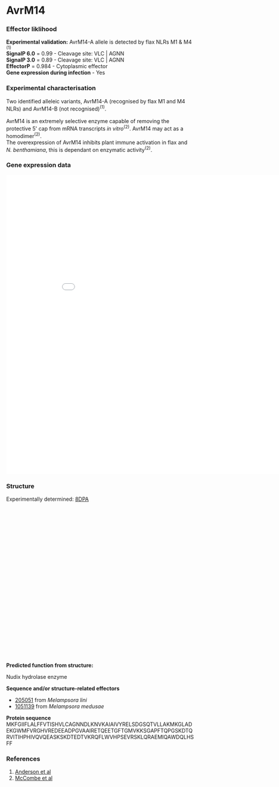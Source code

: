 # AvrM14

### Effector liklihood
**Experimental validation:** AvrM14-A allele is detected by flax NLRs M1 & M4 <sup>(1)</sup><br>
**SignalP 6.0** = 0.99 - Cleavage site: VLC | AGNN<br>
**SignalP 3.0** = 0.89 - Cleavage site: VLC | AGNN<br>
**EffectorP** = 0.984 - Cytoplasmic effector<br>
**Gene expression during infection** - Yes<br>

### Experimental characterisation
Two identified alleleic variants, AvrM14-A (recognised by flax M1 and M4 NLRs) and AvrM14-B (not recognised)<sup>(1)</sup>.<br>  
AvrM14 is an extremely selective enzyme capable of removing the protective 5' cap from mRNA transcripts _in vitro_<sup>(2)</sup>. AvrM14 may act as a homodimer<sup>(2)</sup>.<br>
The overexpression of AvrM14 inhibits plant immune activation in flax and _N. benthamiana_, this is dependant on enzymatic activity<sup>(2)</sup>.<br>

### Gene expression data

<iframe width="900" height="800" frameborder="0" scrolling="no" src="//plotly.com/~CarlM36/1.embed"></iframe>

### Structure 
Experimentally determined: [8DPA](https://www.rcsb.org/structure/unreleased/8DPA)

<script src="https://3Dmol.org/build/3Dmol-min.js"></script>     
<script src="https://3Dmol.org/build/3Dmol.ui-min.js"></script>     

<div style="height: 400px; width: 800px; position: relative;" class='viewer_3Dmoljs' data-href='/assets/pdbs/8DPA.pdb' data-backgroundcolor='0xffffff' data-style='cartoon:color=spectrum'></div>

**Predicted function from structure:**

Nudix hydrolase enzyme 

**Sequence and/or structure-related effectors**

- [205051](https://mycocosm.jgi.doe.gov/cgi-bin/dispGeneModel?db=Melli1&id=205051) from _Melampsora lini_
- [1051139](https://mycocosm.jgi.doe.gov/cgi-bin/dispGeneModel?db=Melme_tre1&id=1051139) from _Melampsora medusae_

**Protein sequence**<br>
MKFGIIFLALFFVTISHVLCAGNNDLKNVKAIAIVYRELSDGSQTVLLAKMKGLADEKGWMFVRGHVREDEEADPGVAAIRETQEETGFTGMVKKSGAPFTQPGSKDTQRVITIHPHIVQVQEASKSKDTEDTVKRQFLWVHPSEVRSKLQRAEMIQAWDQLHSFF<br>
### References 
1) [Anderson et al](https://doi.org/10.1186/s12864-016-3011-9)<br>
2) [McCombe et al](https://doi.org/10.1111/nph.18727)<br>
